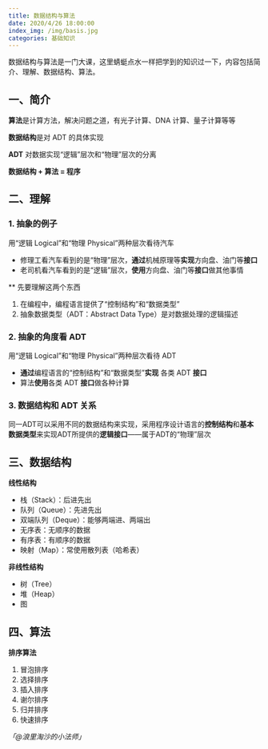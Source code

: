 ```yaml
---
title: 数据结构与算法
date: 2020/4/26 18:00:00
index_img: /img/basis.jpg
categories: 基础知识
---
```


数据结构与算法是一门大课，这里蜻蜓点水一样把学到的知识过一下，内容包括简介、理解、数据结构、算法。


## 一、简介


**算法**是计算方法，解决问题之道，有光子计算、DNA 计算、量子计算等等


**数据结构**是对 ADT 的具体实现


**ADT** 对数据实现“逻辑”层次和“物理”层次的分离


**数据结构 + 算法 = 程序**


## 二、理解


### 1. 抽象的例子


用“逻辑 Logical”和“物理 Physical”两种层次看待汽车


- 修理工看汽车看到的是“物理”层次，**通过**机械原理等**实现**方向盘、油门等**接口**
- 老司机看汽车看到的是“逻辑”层次，**使用**方向盘、油门等**接口**做其他事情

**
先要理解这两个东西


1. 在编程中，编程语言提供了“控制结构”和“数据类型”
1. 抽象数据类型（ADT：Abstract Data Type）是对数据处理的逻辑描述



### 2. 抽象的角度看 ADT


用“逻辑 Logical”和“物理 Physical”两种层次看待 ADT

- **通过**编程语言的“控制结构”和“数据类型”**实现** 各类 ADT **接口**
- 算法**使用**各类 ADT **接口**做各种计算



### 3. 数据结构和 ADT 关系


同一ADT可以采用不同的数据结构来实现，采用程序设计语言的**控制结构**和**基本数据类型**来实现ADT所提供的**逻辑接口**——属于ADT的“物理”层次


## 三、数据结构


**线性结构**


- 栈（Stack）：后进先出
- 队列（Queue）：先进先出
- 双端队列（Deque）：能够两端进、两端出
- 无序表：无顺序的数据
- 有序表：有顺序的数据
- 映射（Map）：常使用散列表（哈希表）



**非线性结构**


- 树（Tree）
- 堆（Heap）
- 图



## 四、算法


**排序算法**


1. 冒泡排序
1. 选择排序
1. 插入排序
1. 谢尔排序
1. 归并排序
1. 快速排序



_「@浪里淘沙的小法师」_
